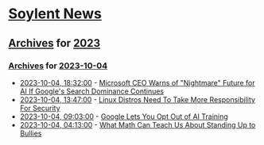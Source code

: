 # [Soylent News](../../../README.md)

## [Archives](../../index.md) for [2023](../index.md)

### [Archives](../../index.md) for [2023-10-04](index.md)

* [2023-10-04, 18:32:00](https://soylentnews.org/article.pl?sid=23/10/04/1313209&from=rss) - [Microsoft CEO Warns of \"Nightmare\" Future for AI If Google's Search Dominance Continues](https://soylentnews.org/article.pl?sid=23/10/04/1313209&from=rss)
* [2023-10-04, 13:47:00](https://soylentnews.org/article.pl?sid=23/10/03/1551229&from=rss) - [Linux Distros Need To Take More Responsibility For Security](https://soylentnews.org/article.pl?sid=23/10/03/1551229&from=rss)
* [2023-10-04, 09:03:00](https://soylentnews.org/article.pl?sid=23/10/03/1546205&from=rss) - [Google Lets You Opt Out of AI Training](https://soylentnews.org/article.pl?sid=23/10/03/1546205&from=rss)
* [2023-10-04, 04:13:00](https://soylentnews.org/article.pl?sid=23/10/03/1542210&from=rss) - [What Math Can Teach Us About Standing Up to Bullies](https://soylentnews.org/article.pl?sid=23/10/03/1542210&from=rss)
